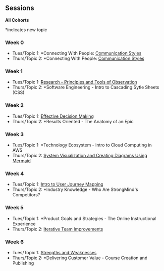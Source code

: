 ## Sessions
**All Cohorts**

*indicates new topic

### Week 0
* Tues/Topic 1: *Connecting With People: [Communication Styles](../topics/communication_styles.md)
* Thurs/Topic 2: *Connecting With People: [Communication Styles](../topics/communication_styles.md)

### Week 1
* Tues/Topic 1: [Research - Principles and Tools of Observation](.../topics/tools_for_observation.md)
* Thurs/Topic 2: *Software Engineering - Intro to Cascading Sytle Sheets (CSS)

### Week 2
* Tues/Topic 1: [Effective Decision Making](.../topics/effective_decision_making.md)
* Thurs/Topic 2: *Results Oriented - The Anatomy of an Epic

### Week 3
* Tues/Topic 1: *Technology Ecosystem - Intro to Cloud Computing in AWS
* Thurs/Topic 2: [System Visualization and Creating Diagrams Using Mermaid](.../topics/system_visualization.md)

### Week 4
* Tues/Topic 1: [Intro to User Journey Mapping](.../topics/intro-to-user-journey-mapping.md)
* Thurs/Topic 2: *Industry Knowledge - Who Are StrongMind's Competitors?

### Week 5
* Tues/Topic 1: *Product Goals and Strategies - The Online Instructional Experience
* Thurs/Topic 2: [Iterative Team Improvements](.../topics/iterative_team_improvement.md)

### Week 6
* Tues/Topic 1: [Strengths and Weaknesses](.../topics/strengths-and-weaknesses.md)
* Thurs/Topic 2: *Delivering Customer Value - Course Creation and Publishing
